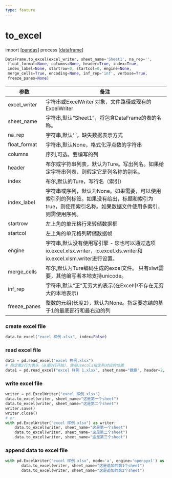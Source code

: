 ```yaml
---
type: feature
---
```

# to_excel
import [[pandas]]
process [[dataframe]]

```python
DataFrame.to_excel(excel_writer, sheet_name='Sheet1', na_rep='',
 float_format=None, columns=None, header=True, index=True, 
 index_label=None, startrow=0, startcol=0, engine=None, 
 merge_cells=True, encoding=None, inf_rep='inf', verbose=True, 
 freeze_panes=None)
``` 

参数|备注
-|-
excel_writer | 字符串或ExcelWriter 对象，文件路径或现有的ExcelWriter
sheet_name |字符串,默认“Sheet1”，将包含DataFrame的表的名称。
na_rep | 字符串,默认‘ ’，缺失数据表示方式
float_format | 字符串,默认None，格式化浮点数的字符串
columns | 序列,可选，要编写的列
header | 布尔或字符串列表，默认为Ture。写出列名。如果给定字符串列表，则假定它是列名称的别名。
index |布尔,默认的Ture，写行名（索引）
index_label | 字符串或序列，默认为None。如果需要，可以使用索引列的列标签。如果没有给出，标题和索引为true，则使用索引名称。如果数据文件使用多索引，则需使用序列。
startrow |左上角的单元格行来转储数据框
startcol |左上角的单元格列转储数据帧
engine | 字符串,默认没有使用写引擎 - 您也可以通过选项io.excel.xlsx.writer，io.excel.xls.writer和io.excel.xlsm.writer进行设置。
merge_cells | 布尔,默认为Ture编码生成的excel文件。 只有xlwt需要，其他编写者本地支持unicode。
inf_rep | 字符串,默认“正”无穷大的表示(在Excel中不存在无穷大的本地表示)
freeze_panes | 整数的元组(长度2)，默认为None。指定要冻结的基于1的最底部行和最右边的列 

### create excel file
```python
data.to_excel("excel 样例.xlsx", index=False)
```
### read excel file
```python
data = pd.read_excel("excel 样例.xlsx")
# 指定第2行为表头（从第0行开始），使用usecols指定列对应的位置
data1 = pd.read_excel("excel 样例 1.xlsx", sheet_name="数据", header=2, usecols="B:E")
```

### write excel file
```python
writer = pd.ExcelWriter("excel 样例.xlsx")
data.to_excel(writer, sheet_name="这是第一个sheet")
data.to_excel(writer, sheet_name="这是第二个sheet") 
writer.save()
writer.close()
# or
with pd.ExcelWriter("excel 样例.xlsx") as writer:
	data.to_excel(writer, sheet_name="这是第一个sheet")
	data.to_excel(writer, sheet_name="这是第二个sheet")
	data.to_excel(writer, sheet_name="这是第三个sheet") 
```

### append data to excel file
```python
with pd.ExcelWriter("excel 样例.xlsx", mode='a', engine='openpyxl') as writer:
       data.to_excel(writer, sheet_name="这是追加的第1个sheet")
       data.to_excel(writer, sheet_name="这是追加的第2个sheet")
```


[//begin]: # "Autogenerated link references for markdown compatibility"
[pandas]: pandas "pandas"
[dataframe]: dataframe "dataframe"
[//end]: # "Autogenerated link references"